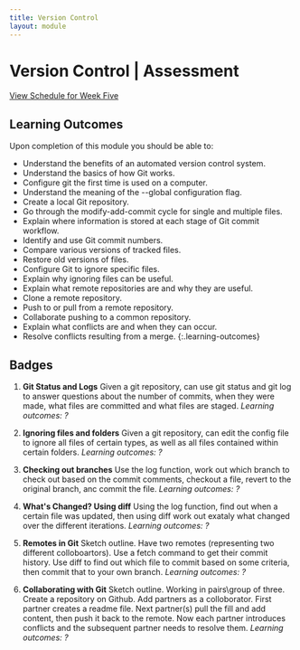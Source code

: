 ```yaml
---
title: Version Control
layout: module
---
```


# Version Control | Assessment
[View Schedule for Week Five](index.html)



## Learning Outcomes

Upon completion of this module you should be able to:

- Understand the benefits of an automated version control system.
- Understand the basics of how Git works.
- Configure git the first time is used on a computer.
- Understand the meaning of the --global configuration flag.
- Create a local Git repository.
- Go through the modify-add-commit cycle for single and multiple files.
- Explain where information is stored at each stage of Git commit workflow.
- Identify and use Git commit numbers.
- Compare various versions of tracked files.
- Restore old versions of files.
- Configure Git to ignore specific files.
- Explain why ignoring files can be useful.
- Explain what remote repositories are and why they are useful.
- Clone a remote repository.
- Push to or pull from a remote repository.
- Collaborate pushing to a common repository.
- Explain what conflicts are and when they can occur.
- Resolve conflicts resulting from a merge.
{:.learning-outcomes}



## Badges

1. **Git Status and Logs**
Given a git repository, can use git status and git log to answer questions about the number of commits, when they were made, what files are committed and what files are staged. 
_Learning outcomes: ?_

2. **Ignoring files and folders**
Given a git repository, can edit the config file to ignore all files of certain types, as well as all files contained within certain folders.
_Learning outcomes: ?_

3. **Checking out branches**
Use the log function, work out which branch to check out based on the commit comments, checkout a file, revert to the original branch, anc commit the file.
_Learning outcomes: ?_

4. **What's Changed? Using diff**
Using the log function, find out when a certain file was updated, then using diff work out exataly what changed over the different iterations. 
_Learning outcomes: ?_

5. **Remotes in Git**
Sketch outline. Have two remotes (representing two different colloboartors). Use a fetch command to get their commit history. Use diff to find out which file to commit based on some criteria, then commit that to your own branch.
_Learning outcomes: ?_

6. **Collaborating with Git**
Sketch outline. Working in pairs\group of three. Create a repository on Github. Add partners as a colloborator. First partner creates a readme file. Next partner(s) pull the fill and add content, then push it back to the remote. Now each partner introduces conflicts and the subsequent partner needs to resolve them.
_Learning outcomes: ?_